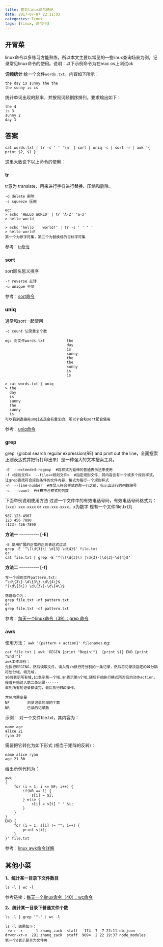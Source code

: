 ```yaml
---
title: 常见linux命令随记
date: 2017-07-07 22:11:03
categories: linux
tags: [linux, 命令行]
---
```


## 开胃菜
linux命令以多练习方能熟练，所以本文主要以常见的一些linux查询场景为例，记录常见linux命令的使用。说明：以下示例命令为在mac os上测试ok

**词频统计**
给一个文件`words.txt`，内容如下所示：
```
the day is sunny the the
the sunny is is
```
统计单词出现的频率，并按照词频倒序排列。要求输出如下：
```
the 4
is 3
sunny 2
day 1
```
<!-- more -->

## 答案
```
cat words.txt | tr -s ' ' '\n' | sort | uniq -c | sort -r | awk '{ print $2, $1 }'
```
这里大致说下以上命令的使用：

### tr
tr意为 translate，用来进行字符进行替换、压缩和删除。
```
-d delete 删除
-s squeeze 压缩

eg:
> echo 'HELLO WORLD' | tr 'A-Z' 'a-z'
> hello world

> echo 'hello    world!' | tr -s ' ' ' '
> hello world!
第一个为原字符集，第二个为替换成的目标字符集
```
参考：[tr命令][1]

### sort
sort顾名思义排序
```
-r reverse 反转
-u unique 不同
```
参考：[sort命令][2]

### uniq
通常和sort一起使用
```
-c count 记录重复个数

eg: 对文件words.txt          the
                            day
                            is
                            sunny
                            the
                            the
                            sunny
                            is
                            is

> cat words.txt | uniq
> the
  day
  is
  sunny
  the
  sunny
  is
可以看到直接用unqi还是会有重复的，所以才会和sort配合使用
```
参考：[uniq命令][3]

### grep
grep（global search regular expression(RE) and print out the line，全面搜索正则表达式并把行打印出来）是一种强大的文本搜索工具。
```
-E  --extended-regexp  #将样式为延伸的普通表示法来使用
-f <规则文件>  --file=<规则文件>  #指定规则文件，其内容含有一个或多个规则样式，让grep查找符合规则条件的文件内容，格式为每行一个规则样式
-n  --line-number  #在显示符合样式的那一行之前，标示出该行的列数编号
-c  --count  #计算符合样式的列数
```
下面举例说明使用方法
过滤一个文件中的有效电话号码，有效电话号码格式为：
`(xxx) xxx-xxxx` or `xxx-xxx-xxxx`，x为数字
现有一个文件file.txt为
```
987-123-4567
123 456 7890
(123) 456-7890
```
**方法一  ----------  [-E]**
```
-E 使用扩展的正常的正则表达式过滤
grep -E '^\(\d{3}\) \d{3}-\d{4}$' file.txt
or
cat file.txt | grep -E '^(\(\d{3}\) |\d{3}-)\d{3}-\d{4}$'
```

**方法二  ----------  [-f]**
```
写一个规则文件pattern.txt:
^\d\{3\}-\d\{3\}-\d\{4\}$
^(\d\{3\}) \d\{3\}-\d\{4\}$

筛选命令为：
grep file.txt -nf pattern.txt
or
grep file.txt -cf pattern.txt
```
参考：[每天一个linux命令（39）：grep 命令][4]

### awk
使用方法：
`awk '{pattern + action}' filenames`
eg:
```
cat file.txt | awk 'BEGIN {print "Begin!"}  {print $1} END {print "End!"}'
awk工作流程：
先执行BEGING，然后读取文件，读入有/n换行符分割的一条记录，然后将记录按指定的域分隔符划分域，填充域，
$0则表示所有域,$1表示第一个域,$n表示第n个域,随后开始执行模式所对应的动作action。接着开始读入第二条记录······
直到所有的记录都读完，最后执行END操作。

常见内置变量
NF        浏览记录的域的个数
NR        已读的记录数
```
示例：
对一个文件file.txt，其内容为：
```
name age
alice 21
ryan 30
```
需要把它转化为如下形式 (相当于矩阵的反转)：
```
name alice ryan
age 21 30
```
给出示例代码为：
```
awk '
{
    for (i = 1; i <= NF; i++) {
        if(NR == 1) {
            s[i] = $i;
        } else {
            s[i] = s[i] " " $i;
        }
    }
}
END {
    for (i = 1; s[i] != ""; i++) {
        print s[i];
    }
}' file.txt
```
参考：[linux awk命令详解][5]

## 其他小菜
**1、统计某一目录下文件数目**
```
ls -l | wc -l
```
参考链接：[每天一个linux命令（40）：wc命令][6]

**2、统计某一目录下普通文件个数**
```
ls -l | grep '^-' | wc -l

ls -l 结果如下：
-rw-r--r--    1 zhang_zack  staff   174  7  7 22:11 db.json
drwxr-xr-x  291 zhang_zack  staff  9894  2 22 19:37 node_modules
第一个d表示是否为文件夹
```

[1]: http://man.linuxde.net/tr
[2]: http://man.linuxde.net/sort
[3]: http://man.linuxde.net/uniq
[4]: http://www.cnblogs.com/peida/archive/2012/12/17/2821195.html
[5]: http://www.cnblogs.com/ggjucheng/archive/2013/01/13/2858470.html
[6]: http://www.cnblogs.com/peida/archive/2012/12/18/2822758.html